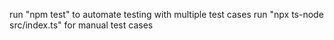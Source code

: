 run "npm test" to automate testing with multiple test cases
run "npx ts-node src/index.ts" for manual test cases
